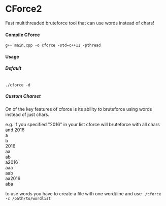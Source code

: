 # CForce2
Fast multithreaded bruteforce tool that can use words instead of chars!

#### Compile CForce
<code>g++ main.cpp -o cforce -std=c++11 -pthread</code>

#### Usage

##### Default
<code>
./cforce -d 
</code>

##### Custom Charset

On of the key features of cforce is its ability to bruteforce using words instead of just chars. 

e.g.
if you specified "2016" in your list cforce will bruteforce with all chars and 2016   
a   
b   
2016   
aa   
ab   
a2016   
aaa   
aab   
aa2016   
aba     

to use words you have to create a file with one word/line and use
<code>./cforce -c /path/to/wordlist</code>

